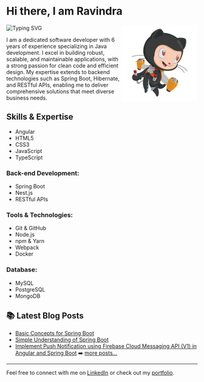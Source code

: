 # Hi there, I am Ravindra

![Typing SVG](https://readme-typing-svg.herokuapp.com?color=36BCF7&lines=Software+Developer;Backend+Developer;Passionate+Coder;Tech+Enthusiast)
<img src="cat.png" align="right" width="200"/>

I am a dedicated software developer with 6 years of experience specializing in Java development. I excel in building robust, scalable, and maintainable applications, with a 
strong passion for clean code and efficient design. My expertise extends to backend technologies such as Spring Boot, Hibernate, and RESTful APIs, enabling me to deliver 
comprehensive solutions that meet diverse business needs.





## Skills & Expertise
- Angular
- HTML5
- CSS3
- JavaScript
- TypeScript

### Back-end Development:
- Spring Boot
- Nest.js
- RESTful APIs

### Tools & Technologies:
- Git & GitHub
- Node.js
- npm & Yarn
- Webpack
- Docker

### Database:
- MySQL
- PostgreSQL
- MongoDB

## 📚 Latest Blog Posts
- [Basic Concepts for Spring Boot](https://ravindrasiddavatam.wordpress.com/2024/08/15/basics-of-springboot/)
- [Simple Understanding of Spring Boot](#)
- [Implement Push Notification using Firebase Cloud Messaging API (V1) in Angular and Spring Boot](#)
➡️ [more posts...](https://ravindrasiddavatam.wordpress.com/2024/08/15/type-safety-in-java/)

---

Feel free to connect with me on [LinkedIn](#) or check out my [portfolio](#).

